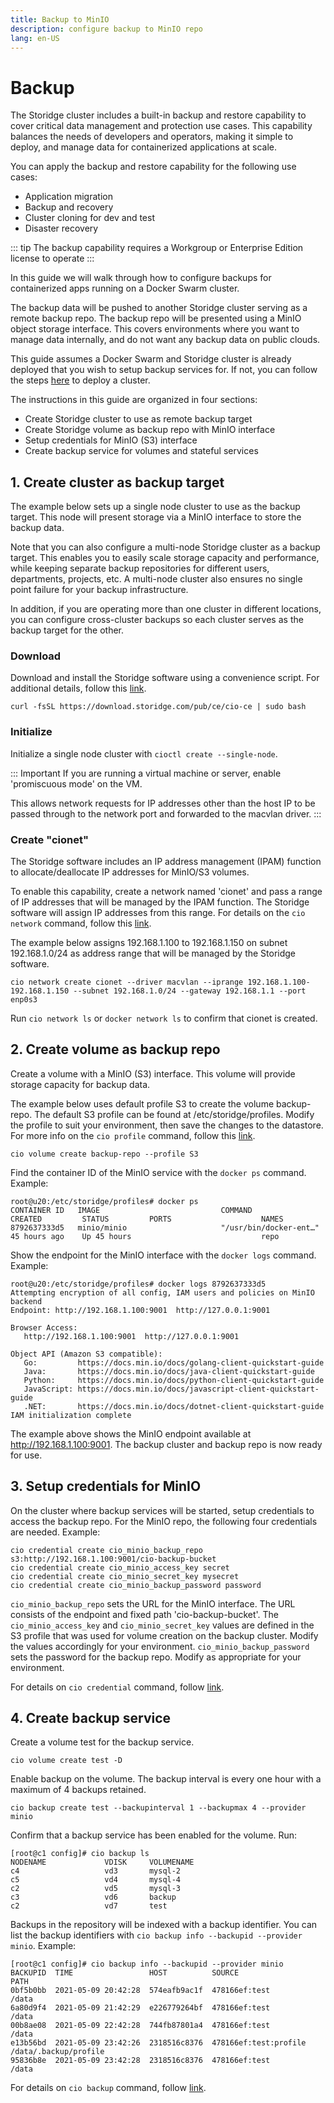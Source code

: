 ```yaml
---
title: Backup to MinIO
description: configure backup to MinIO repo
lang: en-US
---
```


# Backup

The Storidge cluster includes a built-in backup and restore capability to cover critical data management and protection use cases. This capability balances the needs of developers and operators, making it simple to deploy, and manage data for containerized applications at scale.

You can apply the backup and restore capability for the following use cases:

- Application migration
- Backup and recovery
- Cluster cloning for dev and test
- Disaster recovery

::: tip
The backup capability requires a Workgroup or Enterprise Edition license to operate
:::

In this guide we will walk through how to configure backups for containerized apps running on a Docker Swarm cluster. 

The backup data will be pushed to another Storidge cluster serving as a remote backup repo. The backup repo will be presented using a MinIO object storage interface. This covers environments where you want to manage data internally, and do not want any backup data on public clouds. 

This guide assumes a Docker Swarm and Storidge cluster is already deployed that you wish to setup backup services for. If not, you can follow the steps [here](https://docs.storidge.com/docker_volumes/install.html) to deploy a cluster.

The instructions in this guide are organized in four sections:
- Create Storidge cluster to use as remote backup target
- Create Storidge volume as backup repo with MinIO interface
- Setup credentials for MinIO (S3) interface
- Create backup service for volumes and stateful services 

## 1. Create cluster as backup target

The example below sets up a single node cluster to use as the backup target. This node will present storage via a MinIO interface to store the backup data. 

Note that you can also configure a multi-node Storidge cluster as a backup target. This enables you to easily scale storage capacity and performance, while keeping separate backup repositories for different users, departments, projects, etc. A multi-node cluster also ensures no single point failure for your backup infrastructure. 

In addition, if you are operating more than one cluster in different locations, you can configure cross-cluster backups so each cluster serves as the backup target for the other. 

### Download

Download and install the Storidge software using a convenience script. For additional details, follow this [link](https://docs.storidge.com/docker_volumes/install.html).

```
curl -fsSL https://download.storidge.com/pub/ce/cio-ce | sudo bash
```
### Initialize

Initialize a single node cluster with `cioctl create --single-node`. 

::: Important
If you are running a virtual machine or server, enable 'promiscuous mode' on the VM.

This allows network requests for IP addresses other than the host IP to be passed through to the network port and forwarded to the macvlan driver.
:::

### Create "cionet"

The Storidge software includes an IP address management (IPAM) function to allocate/deallocate IP addresses for MinIO/S3 volumes. 

To enable this capability, create a network named 'cionet' and pass a range of IP addresses that will be managed by the IPAM function. The Storidge software will assign IP addresses from this range. For details on the `cio network` command, follow this [link](https://docs.storidge.com/cio_cli/network.html#cio-network-create).

The example below assigns 192.168.1.100 to 192.168.1.150 on subnet 192.168.1.0/24 as address range that will be managed by the Storidge software. 
```
cio network create cionet --driver macvlan --iprange 192.168.1.100-192.168.1.150 --subnet 192.168.1.0/24 --gateway 192.168.1.1 --port enp0s3
```

Run `cio network ls` or `docker network ls` to confirm that cionet is created. 

## 2. Create volume as backup repo

Create a volume with a MinIO (S3) interface. This volume will provide storage capacity for backup data. 

The example below uses default profile S3 to create the volume backup-repo. The default S3 profile can be found at /etc/storidge/profiles. Modify the profile to suit your environment, then save the changes to the datastore. For more info on the `cio profile` command, follow this [link](https://docs.storidge.com/cio_cli/profile.html#cio-profile-create).

```
cio volume create backup-repo --profile S3
```

Find the container ID of the MinIO service with the `docker ps` command. Example: 
```
root@u20:/etc/storidge/profiles# docker ps
CONTAINER ID   IMAGE                           COMMAND                  CREATED         STATUS         PORTS                    NAMES
8792637333d5   minio/minio                     "/usr/bin/docker-ent…"   45 hours ago    Up 45 hours                             repo
```

Show the endpoint for the MinIO interface with the `docker logs` command. Example: 
```
root@u20:/etc/storidge/profiles# docker logs 8792637333d5
Attempting encryption of all config, IAM users and policies on MinIO backend
Endpoint: http://192.168.1.100:9001  http://127.0.0.1:9001

Browser Access:
   http://192.168.1.100:9001  http://127.0.0.1:9001

Object API (Amazon S3 compatible):
   Go:         https://docs.min.io/docs/golang-client-quickstart-guide
   Java:       https://docs.min.io/docs/java-client-quickstart-guide
   Python:     https://docs.min.io/docs/python-client-quickstart-guide
   JavaScript: https://docs.min.io/docs/javascript-client-quickstart-guide
   .NET:       https://docs.min.io/docs/dotnet-client-quickstart-guide
IAM initialization complete
```

The example above shows the MinIO endpoint available at http://192.168.1.100:9001. The backup cluster and backup repo is now ready for use. 

## 3. Setup credentials for MinIO

On the cluster where backup services will be started, setup credentials to access the backup repo. For the MinIO repo, the following four credentials are needed. Example: 
```
cio credential create cio_minio_backup_repo s3:http://192.168.1.100:9001/cio-backup-bucket
cio credential create cio_minio_access_key secret
cio credential create cio_minio_secret_key mysecret
cio credential create cio_minio_backup_password password
```

`cio_minio_backup_repo` sets the URL for the MinIO interface. The URL consists of the endpoint and fixed path 'cio-backup-bucket'. 
The `cio_minio_access_key` and `cio_minio_secret_key` values are defined in the S3 profile that was used for volume creation on the backup cluster. Modify the values accordingly for your environment. 
`cio_minio_backup_password` sets the password for the backup repo. Modify as appropriate for your environment. 

For details on `cio credential` command, follow [link](https://docs.storidge.com/cio_cli/credential.html).

## 4. Create backup service  

Create a volume test for the backup service. 
```
cio volume create test -D
```

Enable backup on the volume. The backup interval is every one hour with a maximum of 4 backups retained. 
```
cio backup create test --backupinterval 1 --backupmax 4 --provider minio
```

Confirm that a backup service has been enabled for the volume. Run:
```
[root@c1 config]# cio backup ls
NODENAME             VDISK     VOLUMENAME
c4                   vd3       mysql-2
c5                   vd4       mysql-4
c2                   vd5       mysql-3
c3                   vd6       backup
c2                   vd7       test
```

Backups in the repository will be indexed with a backup identifier. You can list the backup identifiers with `cio backup info --backupid --provider minio`. Example: 
```
[root@c1 config]# cio backup info --backupid --provider minio
BACKUPID  TIME                 HOST          SOURCE                             PATH
0bf5b0bb  2021-05-09 20:42:28  574eafb9ac1f  478166ef:test            /data
6a80d9f4  2021-05-09 21:42:29  e226779264bf  478166ef:test            /data
00b8ae08  2021-05-09 22:42:28  744fb87801a4  478166ef:test            /data
e13b56bd  2021-05-09 23:42:26  2318516c8376  478166ef:test:profile    /data/.backup/profile
95836b8e  2021-05-09 23:42:28  2318516c8376  478166ef:test            /data
```

For details on `cio backup` command, follow [link](https://docs.storidge.com/cio_cli/backup.html).
